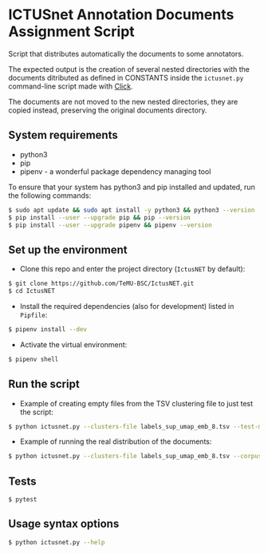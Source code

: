 # ICTUSnet Annotation Documents Assignment Script

Script that distributes automatically the documents to some annotators.

The expected output is the creation of several nested directories with the
documents ditributed as defined in CONSTANTS inside the `ictusnet.py`
command-line script made with [Click](https://click.palletsprojects.com/en/7.x/).

The documents are not moved to the new nested directories, they are copied
instead, preserving the original documents directory.

## System requirements

- python3
- pip
- pipenv - a wonderful package dependency managing tool

To ensure that your system has python3 and pip installed and updated, run the following commands:
```bash
$ sudo apt update && sudo apt install -y python3 && python3 --version
$ pip install --user --upgrade pip && pip --version
$ pip install --user --upgrade pipenv && pipenv --version
```
## Set up the environment

- Clone this repo and enter the project directory (`IctusNET` by default):
```bash
$ git clone https://github.com/TeMU-BSC/IctusNET.git
$ cd IctusNET
```

- Install the required dependencies (also for development) listed in `Pipfile`:
```bash
$ pipenv install --dev
```

- Activate the virtual environment:
```bash
$ pipenv shell
```

## Run the script

- Example of creating empty files from the TSV clustering file to just test the script:
```bash
$ python ictusnet.py --clusters-file labels_sup_umap_emb_8.tsv --test-mode
```

- Example of running the real distribution of the documents:
```bash
$ python ictusnet.py --clusters-file labels_sup_umap_emb_8.tsv --corpus-dir /path/to/real/corpus/ --annotators carmen eugenia isabel victoria
```

## Tests
```
$ pytest
```

## Usage syntax options
```bash
$ python ictusnet.py --help
```
